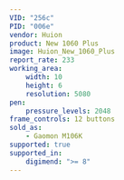 ```yaml
---
VID: "256c"
PID: "006e"
vendor: Huion
product: New 1060 Plus
image: Huion_New_1060_Plus
report_rate: 233
working_area:
    width: 10
    height: 6
    resolution: 5080
pen:
    pressure_levels: 2048
frame_controls: 12 buttons
sold_as:
    - Gaomon M106K
supported: true
supported_in:
    digimend: ">= 8"
---
```

